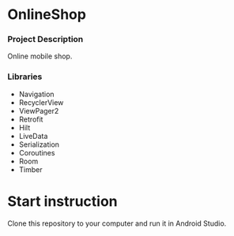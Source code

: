 # OnlineShop
### Project Description
Online mobile shop.

### Libraries
- Navigation
- RecyclerView
- ViewPager2
- Retrofit
- Hilt
- LiveData
- Serialization
- Coroutines
- Room
- Timber

# Start instruction
Сlone this repository to your computer and run it in Android Studio.
